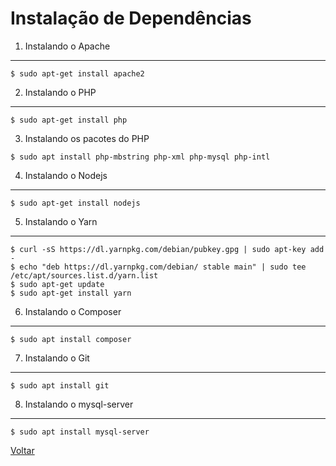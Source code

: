 Instalação de Dependências
==========================

1. Instalando o Apache
----------------------

```
$ sudo apt-get install apache2
```


2. Instalando o PHP
----------------------

```
$ sudo apt-get install php
```


3. Instalando os pacotes do PHP

```
$ sudo apt install php-mbstring php-xml php-mysql php-intl
```


4. Instalando o Nodejs
----------------------

```
$ sudo apt-get install nodejs
```


5. Instalando o Yarn
--------------------

```
$ curl -sS https://dl.yarnpkg.com/debian/pubkey.gpg | sudo apt-key add -
$ echo "deb https://dl.yarnpkg.com/debian/ stable main" | sudo tee /etc/apt/sources.list.d/yarn.list
$ sudo apt-get update
$ sudo apt-get install yarn
```


6. Instalando o Composer
------------------------

```
$ sudo apt install composer
```


7. Instalando o Git
-------------------

```
$ sudo apt install git
```

8. Instalando o mysql-server
----------------------------

```
$ sudo apt install mysql-server
```

[Voltar](dependencies.md)
